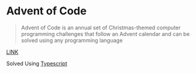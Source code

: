# Advent of Code
> Advent of Code is an annual set of Christmas-themed computer programming challenges that follow an Advent calendar and can be solved using any programming language

[LINK](https://adventofcode.com/)

Solved Using [Typescript](https://www.typescriptlang.org/)
